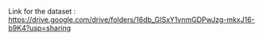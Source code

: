 Link for the dataset : https://drive.google.com/drive/folders/16db_GISxY1vnmGDPwJzg-mkxJ16-b9K4?usp=sharing
